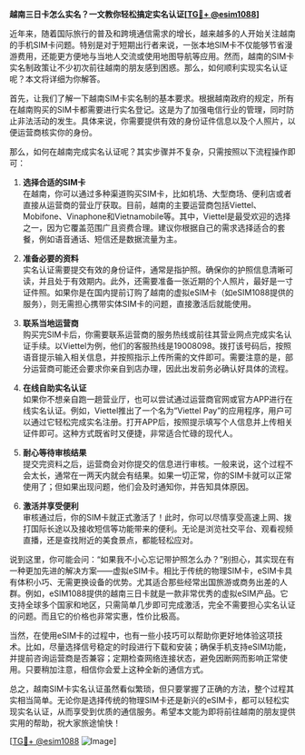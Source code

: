 **越南三日卡怎么实名？一文教你轻松搞定实名认证[[TG💪+ @esim1088](https://t.me/s/esim1088)]**

近年来，随着国际旅行的普及和跨境通信需求的增长，越来越多的人开始关注越南的手机SIM卡问题。特别是对于短期出行者来说，一张本地SIM卡不仅能够节省漫游费用，还能更方便地与当地人交流或使用地图导航等应用。然而，越南的SIM卡实名制政策让不少初次前往越南的朋友感到困惑。那么，如何顺利实现实名认证呢？本文将详细为你解答。

首先，让我们了解一下越南SIM卡实名制的基本要求。根据越南政府的规定，所有在越南购买的SIM卡都需要进行实名登记。这是为了加强电信行业的管理，同时防止非法活动的发生。具体来说，你需要提供有效的身份证件信息以及个人照片，以便运营商核实你的身份。

那么，如何在越南完成实名认证呢？其实步骤并不复杂，只需按照以下流程操作即可：

1. **选择合适的SIM卡**  
   在越南，你可以通过多种渠道购买SIM卡，比如机场、大型商场、便利店或者直接从运营商的营业厅获取。目前，越南的主要运营商包括Viettel、Mobifone、Vinaphone和Vietnamobile等。其中，Viettel是最受欢迎的选择之一，因为它覆盖范围广且资费合理。建议你根据自己的需求选择适合的套餐，例如语音通话、短信还是数据流量为主。

2. **准备必要的资料**  
   实名认证需要提交有效的身份证件，通常是指护照。确保你的护照信息清晰可读，并且处于有效期内。此外，还需要准备一张近期的个人照片，最好是一寸证件照。如果你是在国内提前订购了越南的虚拟eSIM卡（如eSIM1088提供的服务），则无需担心携带实体SIM卡的问题，直接激活后就能使用。

3. **联系当地运营商**  
   购买完SIM卡后，你需要联系运营商的服务热线或前往其营业网点完成实名认证手续。以Viettel为例，他们的客服热线是19008098。拨打该号码后，按照语音提示输入相关信息，并按照指示上传所需的文件即可。需要注意的是，部分运营商可能还会要求你亲自到店办理，因此出发前务必确认好具体的流程。

4. **在线自助实名认证**  
   如果你不想亲自跑一趟营业厅，也可以尝试通过运营商官网或官方APP进行在线实名认证。例如，Viettel推出了一个名为“Viettel Pay”的应用程序，用户可以通过它轻松完成实名注册。打开APP后，按照提示填写个人信息并上传相关证件即可。这种方式既省时又便捷，非常适合忙碌的现代人。

5. **耐心等待审核结果**  
   提交完资料之后，运营商会对你提交的信息进行审核。一般来说，这个过程不会太长，通常在一两天内就会有结果。如果一切正常，你的SIM卡就可以正常使用了；但如果出现问题，他们会及时通知你，并告知具体原因。

6. **激活并享受便利**  
   审核通过后，你的SIM卡就正式激活了！此时，你可以尽情享受高速上网、拨打国际长途以及接收短信等功能带来的便利。无论是浏览社交平台、观看视频直播，还是查找附近的美食景点，都能轻松应对。

说到这里，你可能会问：“如果我不小心忘记带护照怎么办？”别担心，其实现在有一种更加先进的解决方案——虚拟eSIM卡。相比于传统的物理SIM卡，eSIM卡具有体积小巧、无需更换设备的优势。尤其适合那些经常出国旅游或商务出差的人群。例如，eSIM1088提供的越南三日卡就是一款非常优秀的虚拟eSIM产品。它支持全球多个国家和地区，只需简单几步即可完成激活，完全不需要担心实名认证的问题。而且它的价格也非常实惠，性价比极高。

当然，在使用eSIM卡的过程中，也有一些小技巧可以帮助你更好地体验这项技术。比如，尽量选择信号稳定的时段进行下载和安装；确保手机支持eSIM功能，并提前咨询运营商是否兼容；定期检查网络连接状态，避免因断网而影响正常使用。只要稍加注意，相信你会爱上这种全新的通信方式。

总之，越南SIM卡实名认证虽然看似繁琐，但只要掌握了正确的方法，整个过程其实相当简单。无论你是选择传统的物理SIM卡还是新兴的eSIM卡，都可以轻松实现实名认证，从而享受到优质的通信服务。希望本文能为即将前往越南的朋友提供实用的帮助，祝大家旅途愉快！

[[TG💪+ @esim1088](https://t.me/s/esim1088) ![Image](https://i.postimg.cc/4NQfJmqS/Snipaste-2025-05-13-00-14-12.png)]